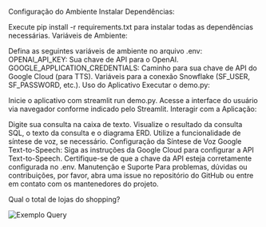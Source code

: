 Configuração do Ambiente
Instalar Dependências:

Execute pip install -r requirements.txt para instalar todas as dependências necessárias.
Variáveis de Ambiente:

Defina as seguintes variáveis de ambiente no arquivo .env:
OPENAI_API_KEY: Sua chave de API para o OpenAI.
GOOGLE_APPLICATION_CREDENTIALS: Caminho para sua chave de API do Google Cloud (para TTS).
Variáveis para a conexão Snowflake (SF_USER, SF_PASSWORD, etc.).
Uso do Aplicativo
Executar o demo.py:

Inicie o aplicativo com streamlit run demo.py.
Acesse a interface do usuário via navegador conforme indicado pelo Streamlit.
Interagir com a Aplicação:

Digite sua consulta na caixa de texto.
Visualize o resultado da consulta SQL, o texto da consulta e o diagrama ERD.
Utilize a funcionalidade de síntese de voz, se necessário.
Configuração da Síntese de Voz
Google Text-to-Speech:
Siga as instruções da Google Cloud para configurar a API Text-to-Speech.
Certifique-se de que a chave da API esteja corretamente configurada no .env.
Manutenção e Suporte
Para problemas, dúvidas ou contribuições, por favor, abra uma issue no repositório do GitHub ou entre em contato com os mantenedores do projeto.


Qual o total de lojas do shopping?

![Exemplo Query](https://github.com/<seu_usuario>/<seu_repo>/blob/main/images/Exemplo_query.png.png?raw=true)
